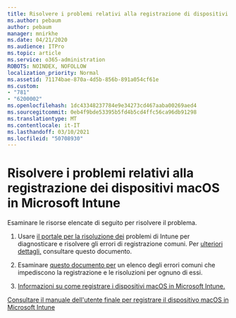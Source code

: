 ```yaml
---
title: Risolvere i problemi relativi alla registrazione di dispositivi macOS in Microsoft Intune
ms.author: pebaum
author: pebaum
manager: mnirkhe
ms.date: 04/21/2020
ms.audience: ITPro
ms.topic: article
ms.service: o365-administration
ROBOTS: NOINDEX, NOFOLLOW
localization_priority: Normal
ms.assetid: 71174bae-870a-4d5b-856b-891a054cf61e
ms.custom:
- "781"
- "6200002"
ms.openlocfilehash: 1dc43348237784e9e34273cd467aaba00269aed4
ms.sourcegitcommit: 0eb4f9bde53395b5fd4b5cd4ffc56ca96db91298
ms.translationtype: MT
ms.contentlocale: it-IT
ms.lasthandoff: 03/10/2021
ms.locfileid: "50708930"
---
```

# <a name="troubleshoot-issues-with-enrolling-macos-devices-in-microsoft-intune"></a>Risolvere i problemi relativi alla registrazione dei dispositivi macOS in Microsoft Intune

Esaminare le risorse elencate di seguito per risolvere il problema.
  
1. Usare [il portale per la risoluzione dei](https://devicemanagement.microsoft.com/#blade/Microsoft_Intune_DeviceSettings/TroubleshootBlade) problemi di Intune per diagnosticare e risolvere gli errori di registrazione comuni. Per [ulteriori dettagli,](https://docs.microsoft.com/intune/help-desk-operators) consultare questo documento.

2. Esaminare [questo documento per](https://docs.microsoft.com/troubleshoot/mem/intune/troubleshoot-device-enrollment-in-intune) un elenco degli errori comuni che impediscono la registrazione e le risoluzioni per ognuno di essi.

3. [Informazioni su come registrare i dispositivi macOS in Microsoft Intune.](https://docs.microsoft.com/intune/macos-enroll)

[Consultare il manuale dell'utente finale per registrare il dispositivo macOS in Microsoft Intune](https://docs.microsoft.com/intune-user-help/enroll-your-device-in-intune-macos-cp)
  